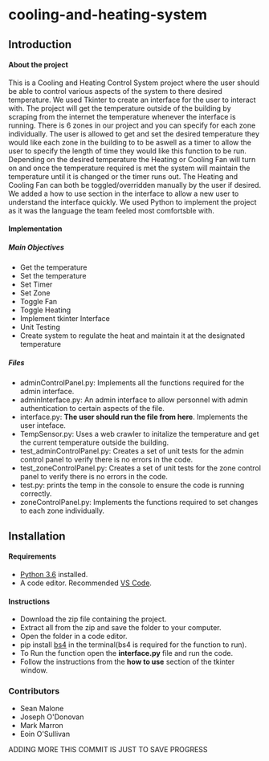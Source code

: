 # cooling-and-heating-system

## Introduction

#### About the project 

<p>
This is a Cooling and Heating Control System project where the user should be able to control various aspects of the system to there desired temperature. We used Tkinter to create an interface for the user to interact with. The project will get the temperature outside of the building by scraping from the internet the temperature whenever the interface is running. There is 6 zones in our project and you can specify for each zone individually. The user is allowed to get and set the desired temperature they would like each zone in the building to to be aswell as a timer to allow the user to specify the length of time they would like this function to be run. Depending on the desired temperature the Heating or Cooling Fan will turn on and once the temperature required is met the system will maintain the temperature until it is changed or the timer runs out. The Heating and Cooling Fan can both be toggled/overridden manually by the user if desired.  We added a how to use section in the interface to allow a new user to understand the interface quickly. We used Python to implement the project as it was the language the team feeled most comfortsble with.
</p>

#### Implementation

##### Main Objectives

* Get the temperature
* Set the temperature
* Set Timer
* Set Zone
* Toggle Fan
* Toggle Heating
* Implement tkinter Interface
* Unit Testing
* Create system to regulate the heat and maintain it at the designated temperature

##### Files

* adminControlPanel.py: Implements all the functions required for the admin interface.
* adminInterface.py: An admin interface to allow personnel with admin authentication to certain aspects of the file.
* interface.py: **The user should run the file from here**. Implements the user inteface.
* TempSensor.py: Uses a web crawler to initalize the temperature and get the current temperature outside the building.
* test_adminControlPanel.py: Creates a set of unit tests for the admin control panel to verify there is no errors in the code.
* test_zoneControlPanel.py: Creates a set of unit tests for the zone control panel to verify there is no errors in the code.
* test.py: prints the temp in the console to ensure the code is running correctly.
* zoneControlPanel.py: Implements the functions required to set changes to each zone individually.

## Installation

#### Requirements

* [Python 3.6](https://www.python.org/downloads/release/python-360/) installed.
* A code editor. Recommended [VS Code](https://code.visualstudio.com/download).

#### Instructions

* Download the zip file containing the project.
* Extract all from the zip and save the folder to your computer.
* Open the folder in a code editor.
* pip install [bs4](https://pypi.org/project/bs4/) in the terminal(bs4 is required for the function to run).
* To Run the function open the **interface.py** file and run the code.
* Follow the instructions from the **how to use** section of the tkinter window.



### Contributors
- Sean Malone
- Joseph O'Donovan
- Mark Marron
- Eoin O'Sullivan

ADDING MORE THIS COMMIT IS JUST TO SAVE PROGRESS
